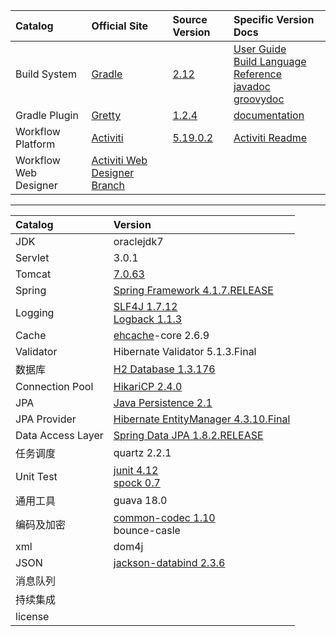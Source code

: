 |Catalog|Official Site|Source Version|Specific Version Docs|
|:--|:--|:--|:--|
|Build System|[Gradle](http://gradle.org/)|[2.12](https://github.com/gradle/gradle/tree/REL_2.12)|[User Guide](projects/gradle/2.12/userguide/userguide_single.html)<br/>[Build Language Reference](projects/gradle/2.12/dsl/index.html)<br/>[javadoc](projects/gradle/2.12/javadoc/index.html)<br/>[groovydoc](projects/gradle/2.12/groovydoc/index.html)|
|Gradle Plugin|[Gretty](http://akhikhl.github.io/gretty-doc/Getting-started.html)|[1.2.4](https://github.com/akhikhl/gretty/tree/v1.2.4)|[documentation](projects/gretty/1.2.4/index.html)|
|Workflow Platform|[Activiti](http://www.activiti.org/)|[5.19.0.2](https://github.com/Activiti/Activiti/tree/5.19.0.2)|[Activiti Readme](projects/activiti/readme.html)|
|Workflow Web Designer|[Activiti Web Designer Branch](https://github.com/AlphaHinex/Activiti/tree/web-designer)


---


|Catalog|Version|
|:--|:--|
|JDK|oraclejdk7|
|Servlet|3.0.1|
|Tomcat|[7.0.63](http://tomcat.apache.org/download-70.cgi)|
|Spring|[Spring Framework 4.1.7.RELEASE](https://github.com/spring-projects/spring-framework/tree/v4.1.7.RELEASE)|
|Logging|[SLF4J 1.7.12](https://github.com/qos-ch/slf4j/tree/v_1.7.12)<br/>[Logback 1.1.3](https://github.com/qos-ch/logback)|
|Cache|[ehcache](http://ehcache.org/)-core 2.6.9|
|Validator|Hibernate Validator 5.1.3.Final|
|数据库|[H2 Database 1.3.176](https://github.com/h2database/h2database/tree/version-1.3/version-1.3.176/h2)|
|Connection Pool|[HikariCP 2.4.0](https://github.com/brettwooldridge/HikariCP/tree/HikariCP-2.4.0)|
|JPA|[Java Persistence 2.1](https://jcp.org/aboutJava/communityprocess/final/jsr338/index.html)|
|JPA Provider|[Hibernate EntityManager 4.3.10.Final](https://github.com/hibernate/hibernate-orm/tree/4.3.10.Final)|
|Data Access Layer|[Spring Data JPA 1.8.2.RELEASE](https://github.com/spring-projects/spring-data-jpa/tree/1.8.2.RELEASE)|
|任务调度|quartz 2.2.1|
|Unit Test|[junit 4.12](https://github.com/junit-team/junit/tree/r4.12)<br/>[spock 0.7](https://github.com/spockframework/spock/tree/spock-0.7-groovy-2.0)|
|通用工具|guava 18.0|
|编码及加密|[common-codec 1.10](https://github.com/apache/commons-codec/tree/1.10)<br/>bounce-casle|
|xml|dom4j|
|JSON|[jackson-databind 2.3.6](https://github.com/FasterXML/jackson-databind/tree/jackson-databind-2.6.3)|
|消息队列||
|持续集成||
|license||